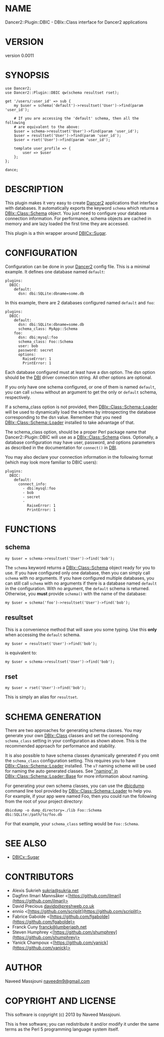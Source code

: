 # NAME

Dancer2::Plugin::DBIC - DBIx::Class interface for Dancer2 applications

# VERSION

version 0.0011

# SYNOPSIS

    use Dancer2;
    use Dancer2::Plugin::DBIC qw(schema resultset rset);

    get '/users/:user_id' => sub {
        my $user = schema('default')->resultset('User')->find(param 'user_id');

        # If you are accessing the 'default' schema, then all the following
        # are equivalent to the above:
        $user = schema->resultset('User')->find(param 'user_id');
        $user = resultset('User')->find(param 'user_id');
        $user = rset('User')->find(param 'user_id');

        template user_profile => {
            user => $user
        };
    };

    dance;

# DESCRIPTION

This plugin makes it very easy to create [Dancer2](https://metacpan.org/pod/Dancer2) applications that interface
with databases.
It automatically exports the keyword `schema` which returns a
[DBIx::Class::Schema](https://metacpan.org/pod/DBIx::Class::Schema) object.
You just need to configure your database connection information.
For performance, schema objects are cached in memory
and are lazy loaded the first time they are accessed.

This plugin is a thin wrapper around [DBICx::Sugar](https://metacpan.org/pod/DBICx::Sugar).

# CONFIGURATION

Configuration can be done in your [Dancer2](https://metacpan.org/pod/Dancer2) config file.
This is a minimal example. It defines one database named `default`:

    plugins:
      DBIC:
        default:
          dsn: dbi:SQLite:dbname=some.db

In this example, there are 2 databases configured named `default` and `foo`:

    plugins:
      DBIC:
        default:
          dsn: dbi:SQLite:dbname=some.db
          schema_class: MyApp::Schema
        foo:
          dsn: dbi:mysql:foo
          schema_class: Foo::Schema
          user: bob
          password: secret
          options:
            RaiseError: 1
            PrintError: 1

Each database configured must at least have a dsn option.
The dsn option should be the [DBI](https://metacpan.org/pod/DBI) driver connection string.
All other options are optional.

If you only have one schema configured, or one of them is named
`default`, you can call `schema` without an argument to get the only
or `default` schema, respectively.

If a schema\_class option is not provided, then [DBIx::Class::Schema::Loader](https://metacpan.org/pod/DBIx::Class::Schema::Loader)
will be used to dynamically load the schema by introspecting the database
corresponding to the dsn value.
Remember that you need [DBIx::Class::Schema::Loader](https://metacpan.org/pod/DBIx::Class::Schema::Loader) installed to take
advantage of that.

The schema\_class option, should be a proper Perl package name that
Dancer2::Plugin::DBIC will use as a [DBIx::Class::Schema](https://metacpan.org/pod/DBIx::Class::Schema) class.
Optionally, a database configuration may have user, password, and options
parameters as described in the documentation for `connect()` in [DBI](https://metacpan.org/pod/DBI).

You may also declare your connection information in the following format
(which may look more familiar to DBIC users):

    plugins:
      DBIC:
        default:
          connect_info:
            - dbi:mysql:foo
            - bob
            - secret
            -
              RaiseError: 1
              PrintError: 1

# FUNCTIONS

## schema

    my $user = schema->resultset('User')->find('bob');

The `schema` keyword returns a [DBIx::Class::Schema](https://metacpan.org/pod/DBIx::Class::Schema) object ready for you to
use.
If you have configured only one database, then you can simply call `schema`
with no arguments.
If you have configured multiple databases,
you can still call `schema` with no arguments if there is a database
named `default` in the configuration.
With no argument, the `default` schema is returned.
Otherwise, you **must** provide `schema()` with the name of the database:

    my $user = schema('foo')->resultset('User')->find('bob');

## resultset

This is a convenience method that will save you some typing.
Use this **only** when accessing the `default` schema.

    my $user = resultset('User')->find('bob');

is equivalent to:

    my $user = schema->resultset('User')->find('bob');

## rset

    my $user = rset('User')->find('bob');

This is simply an alias for `resultset`.

# SCHEMA GENERATION

There are two approaches for generating schema classes.
You may generate your own [DBIx::Class](https://metacpan.org/pod/DBIx::Class) classes and set
the corresponding `schema_class` setting in your configuration as shown above.
This is the recommended approach for performance and stability.

It is also possible to have schema classes dynamically generated
if you omit the `schema_class` configuration setting.
This requires you to have [DBIx::Class::Schema::Loader](https://metacpan.org/pod/DBIx::Class::Schema::Loader) installed.
The `v7` naming scheme will be used for naming the auto generated classes.
See ["naming" in DBIx::Class::Schema::Loader::Base](https://metacpan.org/pod/DBIx::Class::Schema::Loader::Base#naming) for more information about
naming.

For generating your own schema classes,
you can use the [dbicdump](https://metacpan.org/pod/dbicdump) command line tool provided by
[DBIx::Class::Schema::Loader](https://metacpan.org/pod/DBIx::Class::Schema::Loader) to help you.
For example, if your app were named Foo, then you could run the following
from the root of your project directory:

    dbicdump -o dump_directory=./lib Foo::Schema dbi:SQLite:/path/to/foo.db

For that example, your `schema_class` setting would be `Foo::Schema`.

# SEE ALSO

- [DBICx::Sugar](https://metacpan.org/pod/DBICx::Sugar)

# CONTRIBUTORS

- Alexis Sukrieh <sukria@sukria.net>
- Dagfinn Ilmari Mannsåker <[https://github.com/ilmari](https://github.com/ilmari)>
- David Precious <davidp@preshweb.co.uk>
- ennio <[https://github.com/scriplit](https://github.com/scriplit)>
- Fabrice Gabolde <[https://github.com/fgabolde](https://github.com/fgabolde)>
- Franck Cuny <franck@lumberjaph.net>
- Steven Humphrey <[https://github.com/shumphrey](https://github.com/shumphrey)>
- Yanick Champoux <[https://github.com/yanick](https://github.com/yanick)>

# AUTHOR

Naveed Massjouni <naveedm9@gmail.com>

# COPYRIGHT AND LICENSE

This software is copyright (c) 2013 by Naveed Massjouni.

This is free software; you can redistribute it and/or modify it under
the same terms as the Perl 5 programming language system itself.

